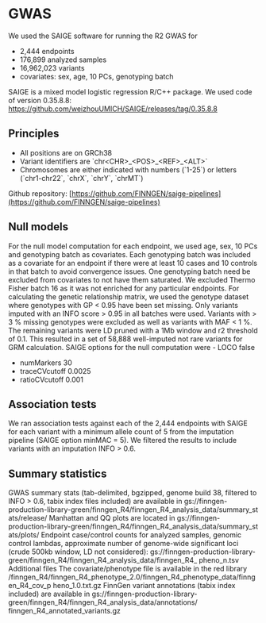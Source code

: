 # GWAS

We used the SAIGE software for running the R2 GWAS for 
- 2,444 endpoints
- 176,899 analyzed samples
- 16,962,023 variants
- covariates: sex, age, 10 PCs, genotyping batch

SAIGE is a mixed model logistic regression R/C++ package. We used code of version 0.35.8.8: https://github.com/weizhouUMICH/SAIGE/releases/tag/0.35.8.8


## Principles

* All positions are on GRCh38
* Variant identifiers are \`chr&lt;CHR&gt;\_&lt;POS&gt;\_&lt;REF&gt;\_&lt;ALT&gt;\`
* Chromosomes are either indicated with numbers \(\`1-25\`\) or letters \(\`chr1-chr22\`, \`chrX\`, \`chrY\`, \`chrMT\`\)

Github repository: [https://github.com/FINNGEN/saige-pipelines](https://github.com/FINNGEN/saige-pipelines)

## Null models
For the null model computation for each endpoint, we used age, sex, 10 PCs and genotyping batch as covariates. Each genotyping batch was included as a covariate for an endpoint if there were at least 10 cases and 10 controls in that batch to avoid convergence issues. One genotyping batch need be excluded from covariates to not have them saturated. We excluded Thermo Fisher batch 16 as it was not enriched for any particular endpoints.
For calculating the genetic relationship matrix, we used the genotype dataset where genotypes with GP < 0.95 have been set missing. Only variants imputed with an INFO score > 0.95 in all batches were used. Variants with > 3 % missing genotypes were excluded as well as variants with MAF < 1 %. The remaining variants were LD pruned with a 1Mb window and r2 threshold of 0.1. This resulted in a set of 58,888 well-imputed not rare variants for GRM calculation.
SAIGE options for the null computation were - LOCO false
- numMarkers 30
- traceCVcutoff 0.0025
- ratioCVcutoff 0.001

## Association tests
We ran association tests against each of the 2,444 endpoints with SAIGE for each variant with a minimum allele count of 5 from the imputation pipeline (SAIGE option minMAC = 5). We filtered the results to include variants with an imputation INFO > 0.6.


## Summary statistics
GWAS summary stats (tab-delimited, bgzipped, genome build 38, filtered to INFO > 0.6, tabix index files included) are available in
gs://finngen-production-library-green/finngen_R4/finngen_R4_analysis_data/summary_st ats/release/
Manhattan and QQ plots are located in
gs://finngen-production-library-green/finngen_R4/finngen_R4_analysis_data/summary_st ats/plots/
Endpoint case/control counts for analyzed samples, genomic control lambdas, approximate number of genome-wide significant loci (crude 500kb window, LD not considered):
gs://finngen-production-library-green/finngen_R4/finngen_R4_analysis_data/finngen_R4_ pheno_n.tsv
Additional files
The covariate/phenotype file is available in the red library
/finngen_R4/finngen_R4_phenotype_2.0/finngen_R4_phenotype_data/finngen_R4_cov_p heno_1.0.txt.gz
FinnGen variant annotations (tabix index included) are available in
gs://finngen-production-library-green/finngen_R4/finngen_R4_analysis_data/annotations/ finngen_R4_annotated_variants.gz


